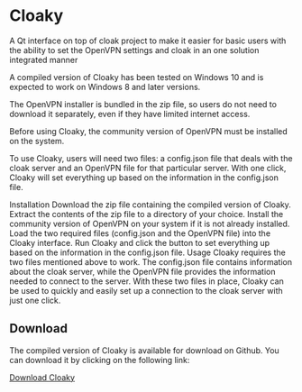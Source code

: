 # Cloaky
A Qt interface on top of cloak project to make it easier for basic users with the ability to set the OpenVPN settings and cloak in an one solution integrated manner

A compiled version of Cloaky has been tested on Windows 10 and is expected to work on Windows 8 and later versions.

The OpenVPN installer is bundled in the zip file, so users do not need to download it separately, even if they have limited internet access.

Before using Cloaky, the community version of OpenVPN must be installed on the system.

To use Cloaky, users will need two files: a config.json file that deals with the cloak server and an OpenVPN file for that particular server. With one click, Cloaky will set everything up based on the information in the config.json file.

Installation
Download the zip file containing the compiled version of Cloaky.
Extract the contents of the zip file to a directory of your choice.
Install the community version of OpenVPN on your system if it is not already installed.
Load the two required files (config.json and the OpenVPN file) into the Cloaky interface.
Run Cloaky and click the button to set everything up based on the information in the config.json file.
Usage
Cloaky requires the two files mentioned above to work. The config.json file contains information about the cloak server, while the OpenVPN file provides the information needed to connect to the server. With these two files in place, Cloaky can be used to quickly and easily set up a connection to the cloak server with just one click.


## Download

The compiled version of Cloaky is available for download on Github. You can download it by clicking on the following link:

[Download Cloaky](https://github.com/certifiedmango/Cloaky/releases)
